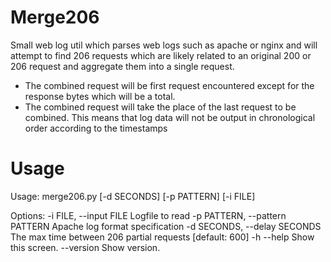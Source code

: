 Merge206
========

Small web log util which parses web logs such as apache or nginx and will attempt
to find 206 requests which are likely related to an original 200 or 206 request
and aggregate them into a single request.

- The combined request will be first request encountered except for the response
  bytes which will be a total.
- The combined request will take the place of the last request to be combined.
  This means that log data will not be output in chronological order according
  to the timestamps

Usage
=====

Usage:
  merge206.py [-d SECONDS] [-p PATTERN] [-i FILE]

Options:
  -i FILE, --input FILE             Logfile to read
  -p PATTERN, --pattern PATTERN     Apache log format specification
  -d SECONDS, --delay SECONDS       The max time between 206 partial requests [default: 600]
  -h --help                         Show this screen.
  --version                         Show version.
